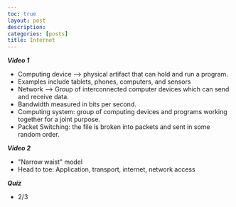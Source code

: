 ```yaml
---
toc: true
layout: post
description:
categories: [posts]
title: Internet
---
```


***Video 1***
- Computing device --> physical artifact that can hold and run a program.
- Examples include tablets, phones, computers, and sensors
- Network --> Group of interconnected computer devices which can send and receive data. 
- Bandwidth measured in bits per second.
- Computing system: group of computing devices and programs working together for a joint purpose. 
- Packet Switching: the file is broken into packets and sent in some random order. 

***Video 2***
- "Narrow waist" model
- Head to toe: Application, transport, internet, network access

***Quiz***
- 2/3
